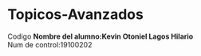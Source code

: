 # Topicos-Avanzados
Codigo
**Nombre del alumno:Kevin Otoniel Lagos Hilario**  
Num de control:19100202
